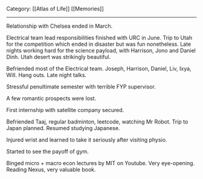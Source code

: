 Category: [[Atlas of Life]] [[Memories]]
___

Relationship with Chelsea ended in March. 

Electrical team lead responsibilities finished with URC in June. Trip to Utah for the competition which ended in disaster but was fun nonetheless. Late nights working hard for the science payload, with Harrison, Jono and Daniel Dinh. Utah desert was strikingly beautiful. 

Befriended most of the Electrical team. Joseph, Harrison, Daniel, Liv, Ixya, Will. Hang outs. Late night talks. 

Stressful penultimate semester with terrible FYP supervisor. 

A few romantic prospects were lost. 

First internship with satellite company secured. 

Befriended Taaj, regular badminton, leetcode, watching Mr Robot. 
Trip to Japan planned. Resumed studying Japanese. 

Injured wrist and learned to take it seriously after visiting physio. 

Started to see the payoff of gym. 

Binged micro + macro econ lectures by MIT on Youtube. Very eye-opening. 
Reading Nexus, very valuable book. 

